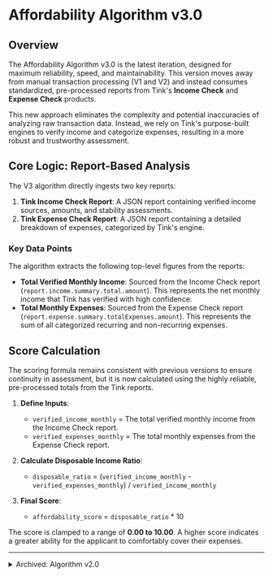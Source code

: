 # Affordability Algorithm v3.0

## Overview

The Affordability Algorithm v3.0 is the latest iteration, designed for maximum reliability, speed, and maintainability. This version moves away from manual transaction processing (V1 and V2) and instead consumes standardized, pre-processed reports from Tink's **Income Check** and **Expense Check** products.

This new approach eliminates the complexity and potential inaccuracies of analyzing raw transaction data. Instead, we rely on Tink's purpose-built engines to verify income and categorize expenses, resulting in a more robust and trustworthy assessment.

## Core Logic: Report-Based Analysis

The V3 algorithm directly ingests two key reports:

1.  **Tink Income Check Report**: A JSON report containing verified income sources, amounts, and stability assessments.
2.  **Tink Expense Check Report**: A JSON report containing a detailed breakdown of expenses, categorized by Tink's engine.

### Key Data Points

The algorithm extracts the following top-level figures from the reports:

-   **Total Verified Monthly Income**: Sourced from the Income Check report (`report.income.summary.total.amount`). This represents the net monthly income that Tink has verified with high confidence.
-   **Total Monthly Expenses**: Sourced from the Expense Check report (`report.expense.summary.totalExpenses.amount`). This represents the sum of all categorized recurring and non-recurring expenses.

## Score Calculation

The scoring formula remains consistent with previous versions to ensure continuity in assessment, but it is now calculated using the highly reliable, pre-processed totals from the Tink reports.

1.  **Define Inputs**:
    - `verified_income_monthly` = The total verified monthly income from the Income Check report.
    - `verified_expenses_monthly` = The total monthly expenses from the Expense Check report.

2.  **Calculate Disposable Income Ratio**:
    - `disposable_ratio` = (`verified_income_monthly` - `verified_expenses_monthly`) / `verified_income_monthly`

3.  **Final Score**:
    - `affordability_score` = `disposable_ratio` * 10

The score is clamped to a range of **0.00 to 10.00**. A higher score indicates a greater ability for the applicant to comfortably cover their expenses.

---

<details>
<summary>Archived: Algorithm v2.0</summary>

## Overview

The Affordability Algorithm v2.0 represents a significant architectural shift from the initial version. The V1 algorithm relied on a basic keyword search of transaction descriptions, which proved to be unreliable for production use due to the variance in transaction descriptions and languages.

Version 2.0 has been completely rebuilt to leverage the standardized transaction categorization provided by the Salt Edge API. This provides a much more accurate and robust foundation for assessing an applicant's financial stability.

## Core Logic: Category-Based Analysis

Instead of searching for keywords like "salary" or "rent", the V2 algorithm analyzes transactions based on their assigned `category` from Salt Edge.

### Income Categories

The following Salt Edge categories are defined as stable sources of income:

- `Salary`
- `Government Benefits`
- `Pension`

*(Note: These are initial placeholder categories and may be subject to change based on the most common categories returned by the Salt Edge API for the target market.)*

### Expense Categories

The following Salt Edge categories are defined as essential, recurring expenses:

- `Rent`
- `Mortgage`
- `Utilities`
- `Insurance`
- `Loan Repayment`
- `Childcare`

*(Note: These are initial placeholder categories and may be subject to change.)*

## Key Feature: Stability Analysis

A major improvement in V2 is the introduction of a stability check. Financial stability is best measured by recurring patterns, not one-off events. The algorithm filters out one-time windfalls (e.g., a large gift) or unusual, large purchases to get a clearer picture of an applicant's typical monthly cash flow.

The stability logic is as follows:
1.  **Identify Time Window**: The algorithm first determines the most recent transaction date and establishes a 3-month period leading up to that date.
2.  **Track Monthly Presence**: It then scans all transactions and tracks in which of the three months each income or expense category appears.
3.  **Filter for Stability**: A category is deemed "stable" only if transactions belonging to it appear in **at least two of the last three months**.
4.  **Calculate Totals**: The final calculation only sums the amounts from transactions that belong to these stable categories and fall within the 3-month window.

## Score Calculation

The final affordability score is calculated using the same formula as V1, but is now fed with much higher-quality, verified data.

1.  **Calculate Monthly Averages**:
    - `verified_income_monthly` = (Total stable income over 3 months) / 3
    - `verified_expenses_monthly` = (Total stable expenses over 3 months) / 3

2.  **Calculate Disposable Income Ratio**:
    - `disposable_ratio` = (`verified_income_monthly` - `verified_expenses_monthly`) / `verified_income_monthly`

3.  **Final Score**:
    - `affordability_score` = `disposable_ratio` * 10

The score is clamped to be within a range of 0.00 to 10.00. A higher score indicates a greater ability to comfortably cover expenses.

</details>
